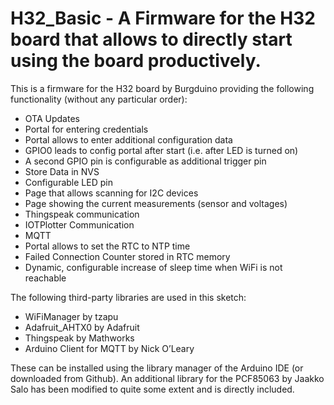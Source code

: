# H32_Basic - A Firmware for the H32 board that allows to directly start using the board productively.

This is a firmware for the H32 board by Burgduino providing the following functionality (without any particular order):
* OTA Updates
* Portal for entering credentials
* Portal allows to enter additional configuration data
* GPIO0 leads to config portal after start (i.e. after LED is turned on)
* A second GPIO pin is configurable as additional trigger pin
* Store Data in NVS
* Configurable LED pin
* Page that allows scanning for I2C devices
* Page showing the current measurements (sensor and voltages)
* Thingspeak communication
* IOTPlotter Communication
* MQTT
* Portal allows to set the RTC to NTP time
* Failed Connection Counter stored in RTC memory
* Dynamic, configurable increase of sleep time when WiFi is not reachable

The following third-party libraries are used in this sketch:
*   WiFiManager by tzapu
*   Adafruit_AHTX0 by Adafruit
*   Thingspeak by Mathworks
*   Arduino Client for MQTT by Nick O’Leary

These can be installed using the library manager of the Arduino IDE (or downloaded from Github). An additional library for the PCF85063 by Jaakko Salo has been modified to quite some extent and is directly included.
